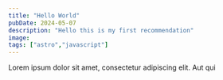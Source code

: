 ```yaml
---
title: "Hello World"
pubDate: 2024-05-07
description: "Hello this is my first recommendation"
image:
tags: ["astro","javascript"]
---
```

Lorem ipsum dolor sit amet, consectetur adipiscing elit. Aut qui